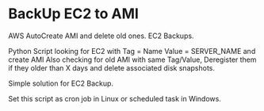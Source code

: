 # BackUp EC2 to AMI
AWS AutoCreate AMI and delete old ones. EC2 Backups.

Python Script looking for EC2 with
  Tag = Name
  Value = SERVER_NAME
and create AMI
Also checking for old AMI with same Tag/Value, Deregister them if they older than X days and delete associated disk snapshots.

Simple solution for EC2 Backup.

Set this script as cron job in Linux or scheduled task in Windows.
